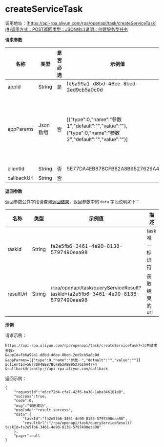 createServiceTask 
======================================



调用地址：[https://api-rpa.aliyun.com/rpa/openapi/task/createServiceTask](#)调用方式：POST返回类型：JSON接口说明：创建服务型任务

**请求参数** 


|     名称      |   类型   | 是否必选 |                                                 示例值                                                 |                                                                                   描述                                                                                    |
|-------------|--------|------|-----------------------------------------------------------------------------------------------------|-------------------------------------------------------------------------------------------------------------------------------------------------------------------------|
| appId       | String | 是    | fb6a99a1-d8bd-46ee-8bed-2ed9cb5a0c0d                                                                | 应用唯一标识符                                                                                                                                                                 |
| appParams   | Json数组 | 否    | \[{"type":0,"name":"参数1","default":"","value":""},{"type":0,"name":"参数2","default":"","value":""}\] | 数字所代表的意思 TextEdit = 0,ComboBox = 1,  CheckedComboBox = 2, OpenFile = 3,OpenDir = 4,DateEdit = 5,ColorPick = 6,PasswordTextEdit = 7, HtmlTextEdit = 8, MultiTextEdit = 9 |
| clientId    | String | 否    | 5E77DA4EB87BCFB62A8B9527626A47F4                                                                    | 机器人唯一标识符                                                                                                                                                                |
| callbackUrl | String | 否    |                                                                                                     | 回调url                                                                                                                                                                   |





**返回参数** 

返回参数公共字段请查阅[返回结果](https://yuque.antfin-inc.com/cs-team-dev-cowork/rpa4/yxqiue)，返回参数中的 `data` 字段说明如下：


|    名称     |   类型   |                                       示例值                                        |    描述     |
|-----------|--------|----------------------------------------------------------------------------------|-----------|
| taskId    | String | fa2e5fb6-3461-4e90-8138-5797490eaa98                                             | task唯一标识符 |
| resultUrl | String | /rpa/openapi/task/queryServiceResult?taskId=fa2e5fb6-3461-4e90-8138-5797490eaa98 | 获取结果的url  |





**示例** 

请求示例：

    https://api-rpa.aliyun.com/rpa/openapi/task/createServiceTask?<公共请求参数>
    &appId=fb6a99a1-d8bd-46ee-8bed-2ed9cb5a0c0d
    &appParams=[{"type":0,"name":"参数一","default":"","value":""}]
    &clientId=5E77DA4EB87BCFB62A8B9527626A47F4
    &callbackUrl=http://api-rpa.aliyun.com/callback



返回示例：

    {
        "requestId":"e6cc72d4-cfa7-42f6-ba38-1aba346181e0",
        "success":true,
        "code":0,
        "msg":"调用成功",
        "msgCode":"result.success",
        "data":{
            "taskId":"fa2e5fb6-3461-4e90-8138-5797490eaa98",
            "resultUrl":"/rpa/openapi/task/queryServiceResult?taskId=fa2e5fb6-3461-4e90-8138-5797490eaa98"
        },
        "pager":null
    }



